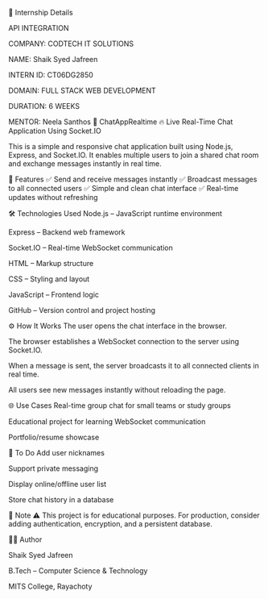 
🏢 Internship Details


API INTEGRATION

COMPANY: CODTECH IT SOLUTIONS

NAME: Shaik Syed Jafreen

INTERN ID: CT06DG2850

DOMAIN: FULL STACK WEB DEVELOPMENT

DURATION: 6 WEEKS

MENTOR: Neela Santhos
💬 ChatAppRealtime
🔥 Live Real-Time Chat Application Using Socket.IO

This is a simple and responsive chat application built using Node.js, Express, and Socket.IO. It enables multiple users to join a shared chat room and exchange messages instantly in real time.

📌 Features
✅ Send and receive messages instantly
✅ Broadcast messages to all connected users
✅ Simple and clean chat interface
✅ Real-time updates without refreshing

🛠️ Technologies Used
Node.js – JavaScript runtime environment

Express – Backend web framework

Socket.IO – Real-time WebSocket communication

HTML – Markup structure

CSS – Styling and layout

JavaScript – Frontend logic

GitHub – Version control and project hosting

⚙️ How It Works
The user opens the chat interface in the browser.

The browser establishes a WebSocket connection to the server using Socket.IO.

When a message is sent, the server broadcasts it to all connected clients in real time.

All users see new messages instantly without reloading the page.

🌐 Use Cases
Real-time group chat for small teams or study groups

Educational project for learning WebSocket communication

Portfolio/resume showcase

🚧 To Do
Add user nicknames

Support private messaging

Display online/offline user list

Store chat history in a database

📢 Note
⚠️ This project is for educational purposes. For production, consider adding authentication, encryption, and a persistent database.

👩‍💻 Author

Shaik Syed Jafreen

B.Tech – Computer Science & Technology

MITS College, Rayachoty



